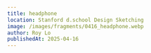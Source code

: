 ```yaml
---
title: headphone
location: Stanford d.school Design Sketching
image: /images/fragments/0416_headphone.webp
author: Roy Lo
publishedAt: 2025-04-16
---
```

